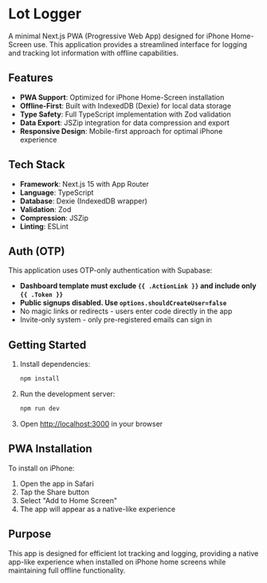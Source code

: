 # Lot Logger

A minimal Next.js PWA (Progressive Web App) designed for iPhone Home-Screen use. This application provides a streamlined interface for logging and tracking lot information with offline capabilities.

## Features

- **PWA Support**: Optimized for iPhone Home-Screen installation
- **Offline-First**: Built with IndexedDB (Dexie) for local data storage
- **Type Safety**: Full TypeScript implementation with Zod validation
- **Data Export**: JSZip integration for data compression and export
- **Responsive Design**: Mobile-first approach for optimal iPhone experience

## Tech Stack

- **Framework**: Next.js 15 with App Router
- **Language**: TypeScript
- **Database**: Dexie (IndexedDB wrapper)
- **Validation**: Zod
- **Compression**: JSZip
- **Linting**: ESLint

## Auth (OTP)

This application uses OTP-only authentication with Supabase:

- **Dashboard template must exclude `{{ .ActionLink }}` and include only `{{ .Token }}`**
- **Public signups disabled. Use `options.shouldCreateUser=false`**
- No magic links or redirects - users enter code directly in the app
- Invite-only system - only pre-registered emails can sign in

## Getting Started

1. Install dependencies:
   ```bash
   npm install
   ```

2. Run the development server:
   ```bash
   npm run dev
   ```

3. Open [http://localhost:3000](http://localhost:3000) in your browser

## PWA Installation

To install on iPhone:
1. Open the app in Safari
2. Tap the Share button
3. Select "Add to Home Screen"
4. The app will appear as a native-like experience

## Purpose

This app is designed for efficient lot tracking and logging, providing a native app-like experience when installed on iPhone home screens while maintaining full offline functionality.